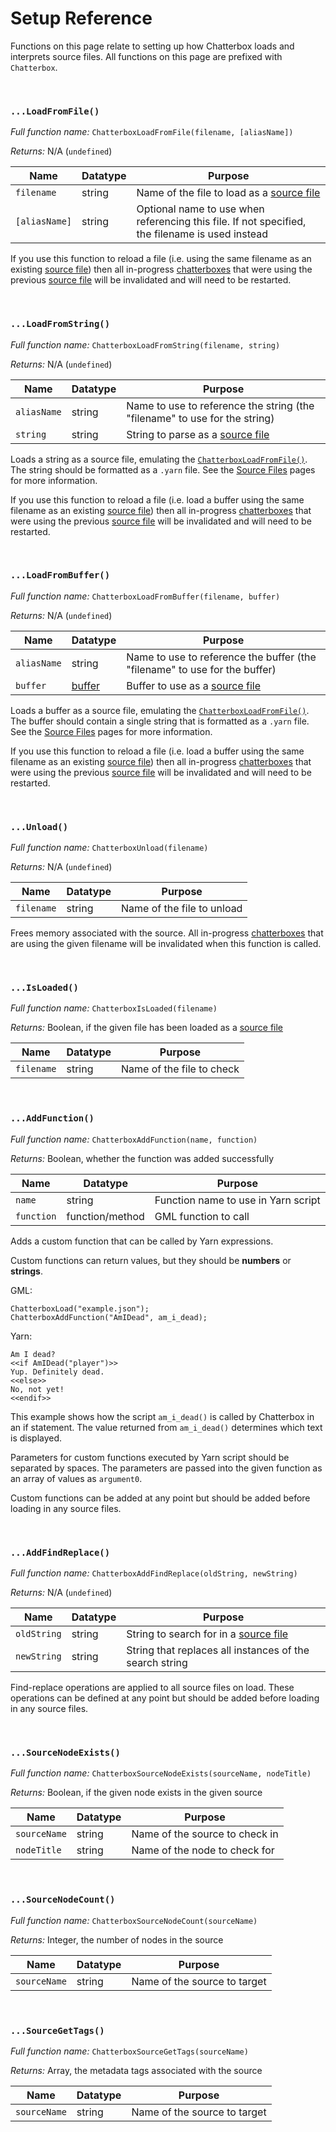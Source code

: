 # Setup Reference

Functions on this page relate to setting up how Chatterbox loads and interprets source files. All functions on this page are prefixed with `Chatterbox`.

&nbsp;

### `...LoadFromFile()`

_Full function name:_ `ChatterboxLoadFromFile(filename, [aliasName])`

_Returns:_ N/A (`undefined`)

|Name         |Datatype|Purpose                                                                                        |
|-------------|--------|-----------------------------------------------------------------------------------------------|
|`filename`   |string  |Name of the file to load as a [source file](concept-source-files)                              |
|`[aliasName]`|string  |Optional name to use when referencing this file. If not specified, the filename is used instead|

If you use this function to reload a file (i.e. using the same filename as an existing [source file](concept-source-files)) then all in-progress [chatterboxes](concept-chatterboxes) that were using the previous [source file](concept-source-files) will be invalidated and will need to be restarted.

&nbsp;

### `...LoadFromString()`

_Full function name:_ `ChatterboxLoadFromString(filename, string)`

_Returns:_ N/A (`undefined`)

|Name       |Datatype|Purpose                                                                   |
|-----------|--------|--------------------------------------------------------------------------|
|`aliasName`|string  |Name to use to reference the string (the "filename" to use for the string)|
|`string`   |string  |String to parse as a [source file](concept-source-files)                  |

Loads a string as a source file, emulating the [`ChatterboxLoadFromFile()`](reference-configuration#chatterboxloadfromfilefilename-aliasname). The string should be formatted as a `.yarn` file. See the [Source Files](concept-source-files) pages for more information.

If you use this function to reload a file (i.e. load a buffer using the same filename as an existing [source file](concept-source-files)) then all in-progress [chatterboxes](concept-chatterboxes) that were using the previous [source file](concept-source-files) will be invalidated and will need to be restarted.

&nbsp;

### `...LoadFromBuffer()`

_Full function name:_ `ChatterboxLoadFromBuffer(filename, buffer)`

_Returns:_ N/A (`undefined`)

|Name       |Datatype                                                                                |Purpose                                                                   |
|-----------|----------------------------------------------------------------------------------------|--------------------------------------------------------------------------|
|`aliasName`|string                                                                                  |Name to use to reference the buffer (the "filename" to use for the buffer)|
|`buffer`   |[buffer](https://manual.yoyogames.com/Additional_Information/Guide_To_Using_Buffers.htm)|Buffer to use as a [source file](concept-source-files)                    |

Loads a buffer as a source file, emulating the [`ChatterboxLoadFromFile()`](reference-configuration#chatterboxloadfromfilefilename-aliasname). The buffer should contain a single string that is formatted as a `.yarn` file. See the [Source Files](concept-source-files) pages for more information.

If you use this function to reload a file (i.e. load a buffer using the same filename as an existing [source file](concept-source-files)) then all in-progress [chatterboxes](concept-chatterboxes) that were using the previous [source file](concept-source-files) will be invalidated and will need to be restarted.

&nbsp;

### `...Unload()`

_Full function name:_ `ChatterboxUnload(filename)`

_Returns:_ N/A (`undefined`)

|Name      |Datatype|Purpose                   |
|----------|--------|--------------------------|
|`filename`|string  |Name of the file to unload|

Frees memory associated with the source. All in-progress [chatterboxes](concept-chatterboxes) that are using the given filename will be invalidated when this function is called.

&nbsp;

### `...IsLoaded()`

_Full function name:_ `ChatterboxIsLoaded(filename)`

_Returns:_ Boolean, if the given file has been loaded as a [source file](concept-source-files)

|Name      |Datatype|Purpose                  |
|----------|--------|-------------------------|
|`filename`|string  |Name of the file to check|

&nbsp;

### `...AddFunction()`

_Full function name:_ `ChatterboxAddFunction(name, function)`

_Returns:_ Boolean, whether the function was added successfully

|Name      |Datatype       |Purpose                            |
|----------|---------------|-----------------------------------|
|`name`    |string         |Function name to use in Yarn script|
|`function`|function/method|GML function to call               |

Adds a custom function that can be called by Yarn expressions.

Custom functions can return values, but they should be **numbers** or **strings**.

GML:

```gml
ChatterboxLoad("example.json");
ChatterboxAddFunction("AmIDead", am_i_dead);
```

Yarn:

```yarn
Am I dead?
<<if AmIDead("player")>>
Yup. Definitely dead.
<<else>>
No, not yet!
<<endif>>
```

This example shows how the script `am_i_dead()` is called by Chatterbox in an if statement. The value returned from `am_i_dead()` determines which text is displayed.

Parameters for custom functions executed by Yarn script should be separated by spaces. The parameters are passed into the given function as an array of values as `argument0`.

Custom functions can be added at any point but should be added before loading in any source files.

&nbsp;

### `...AddFindReplace()`

_Full function name:_ `ChatterboxAddFindReplace(oldString, newString)`

_Returns:_ N/A (`undefined`)

|Name       |Datatype|Purpose                                                      |
|-----------|--------|-------------------------------------------------------------|
|`oldString`|string  |String to search for in a [source file](concept-source-files)|
|`newString`|string  |String that replaces all instances of the search string      |

Find-replace operations are applied to all source files on load. These operations can be defined at any point but should be added before loading in any source files.

&nbsp;

### `...SourceNodeExists()`

_Full function name:_ `ChatterboxSourceNodeExists(sourceName, nodeTitle)`

_Returns:_ Boolean, if the given node exists in the given source

|Name        |Datatype|Purpose                       |
|------------|--------|------------------------------|
|`sourceName`|string  |Name of the source to check in|
|`nodeTitle` |string  |Name of the node to check for |

&nbsp;

### `...SourceNodeCount()`

_Full function name:_ `ChatterboxSourceNodeCount(sourceName)`

_Returns:_ Integer, the number of nodes in the source

|Name        |Datatype|Purpose                     |
|------------|--------|----------------------------|
|`sourceName`|string  |Name of the source to target|

&nbsp;

### `...SourceGetTags()`

_Full function name:_ `ChatterboxSourceGetTags(sourceName)`

_Returns:_ Array, the metadata tags associated with the source

|Name        |Datatype|Purpose                     |
|------------|--------|----------------------------|
|`sourceName`|string  |Name of the source to target|